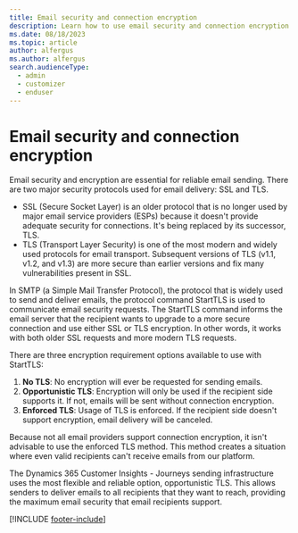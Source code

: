 ```yaml
---
title: Email security and connection encryption 
description: Learn how to use email security and connection encryption with Dynamics 365 Customer Insights - Journeys.
ms.date: 08/18/2023
ms.topic: article
author: alfergus
ms.author: alfergus
search.audienceType: 
  - admin
  - customizer
  - enduser
---
```


# Email security and connection encryption

Email security and encryption are essential for reliable email sending. There are two major security protocols used for email delivery: SSL and TLS.

- SSL (Secure Socket Layer) is an older protocol that is no longer used by major email service providers (ESPs) because it doesn't provide adequate security for connections. It's being replaced by its successor, TLS.
- TLS (Transport Layer Security) is one of the most modern and widely used protocols for email transport. Subsequent versions of TLS (v1.1, v1.2, and v1.3) are more secure than earlier versions and fix many vulnerabilities present in SSL.

In SMTP (a Simple Mail Transfer Protocol), the protocol that is widely used to send and deliver emails, the protocol command StartTLS is used to communicate email security requests. The StartTLS command informs the email server that the recipient wants to upgrade to a more secure connection and use either SSL or TLS encryption. In other words, it works with both older SSL requests and more modern TLS requests.

There are three encryption requirement options available to use with StartTLS:

1. **No TLS**: No encryption will ever be requested for sending emails.
1. **Opportunistic TLS**: Encryption will only be used if the recipient side supports it. If not, emails will be sent without connection encryption.
1. **Enforced TLS**: Usage of TLS is enforced. If the recipient side doesn't support encryption, email delivery will be canceled.

Because not all email providers support connection encryption, it isn't advisable to use the enforced TLS method. This method creates a situation where even valid recipients can't receive emails from our platform.

The Dynamics 365 Customer Insights - Journeys sending infrastructure uses the most flexible and reliable option, opportunistic TLS. This allows senders to deliver emails to all recipients that they want to reach, providing the maximum email security that email recipients support.

[!INCLUDE [footer-include](./includes/footer-banner.md)]
